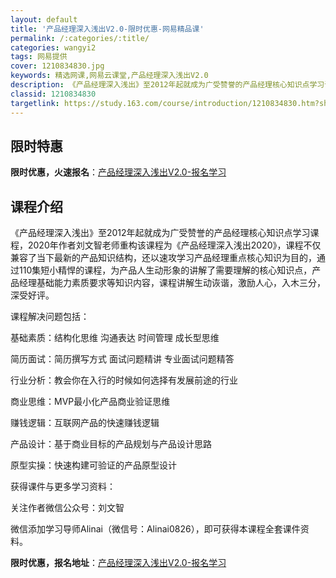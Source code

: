 ```yaml
---
layout: default
title: '产品经理深入浅出V2.0-限时优惠-网易精品课'
permalink: /:categories/:title/
categories: wangyi2
tags: 网易提供
cover: 1210834830.jpg
keywords: 精选网课,网易云课堂,产品经理深入浅出V2.0
description: 《产品经理深入浅出》至2012年起就成为广受赞誉的产品经理核心知识点学习课程，2020年作者刘文智老师重构该课程为《产品
classid: 1210834830
targetlink: https://study.163.com/course/introduction/1210834830.htm?share=1&shareId=1025206652&utm_campaign=share&utm_medium=iphoneShare&utm_source=&utm_u=1025206652
---
```


## 限时特惠

**限时优惠，火速报名**：[产品经理深入浅出V2.0-报名学习](https://study.163.com/course/introduction/1210834830.htm?share=1&shareId=1025206652&utm_campaign=share&utm_medium=iphoneShare&utm_source=&utm_u=1025206652)

## 课程介绍

《产品经理深入浅出》至2012年起就成为广受赞誉的产品经理核心知识点学习课程，2020年作者刘文智老师重构该课程为《产品经理深入浅出2020》，课程不仅兼容了当下最新的产品知识结构，还以速攻学习产品经理重点核心知识为目的，通过110集短小精悍的课程，为产品人生动形象的讲解了需要理解的核心知识点，产品经理基础能力素质要求等知识内容，课程讲解生动诙谐，激励人心，入木三分，深受好评。



课程解决问题包括：

基础素质：结构化思维 沟通表达 时间管理 成长型思维

简历面试：简历撰写方式 面试问题精讲 专业面试问题精答

行业分析：教会你在入行的时候如何选择有发展前途的行业

商业思维：MVP最小化产品商业验证思维

赚钱逻辑：互联网产品的快速赚钱逻辑

产品设计：基于商业目标的产品规划与产品设计思路

原型实操：快速构建可验证的产品原型设计



获得课件与更多学习资料：

关注作者微信公众号：刘文智

微信添加学习导师Alinai（微信号：Alinai0826），即可获得本课程全套课件资料。

**限时优惠，报名地址**：[产品经理深入浅出V2.0-报名学习](https://study.163.com/course/introduction/1210834830.htm?share=1&shareId=1025206652&utm_campaign=share&utm_medium=iphoneShare&utm_source=&utm_u=1025206652)

